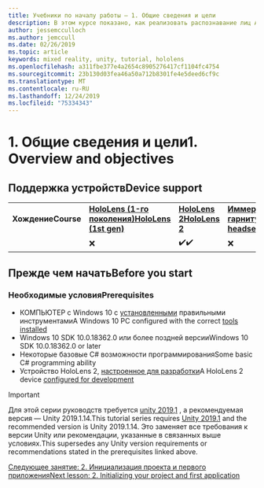 ```yaml
---
title: Учебники по началу работы — 1. Общие сведения и цели
description: В этом курсе показано, как реализовать распознавание лиц Azure в приложении смешанной реальности.
author: jessemcculloch
ms.author: jemccull
ms.date: 02/26/2019
ms.topic: article
keywords: mixed reality, unity, tutorial, hololens
ms.openlocfilehash: a311fbe377e4a2654c8905276417cf1104fc4754
ms.sourcegitcommit: 23b130d03fea46a50a712b8301fe4e5deed6cf9c
ms.translationtype: MT
ms.contentlocale: ru-RU
ms.lasthandoff: 12/24/2019
ms.locfileid: "75334343"
---
```

# <a name="1-overview-and-objectives"></a><span data-ttu-id="64a0f-105">1. Общие сведения и цели</span><span class="sxs-lookup"><span data-stu-id="64a0f-105">1. Overview and objectives</span></span>

## <a name="device-support"></a><span data-ttu-id="64a0f-106">Поддержка устройств</span><span class="sxs-lookup"><span data-stu-id="64a0f-106">Device support</span></span>

<table>
    <colgroup>
    <col width="25%" />
    <col width="25%" />
    <col width="25%" />
    <col width="25%" />
    </colgroup>
    <tr>
        <td><span data-ttu-id="64a0f-107"><strong>Хождение</strong></span><span class="sxs-lookup"><span data-stu-id="64a0f-107"><strong>Course</strong></span></span></td>
        <td><span data-ttu-id="64a0f-108"><a href="hololens-hardware-details.md"><strong>HoloLens (1-го поколения)</strong></a></span><span class="sxs-lookup"><span data-stu-id="64a0f-108"><a href="hololens-hardware-details.md"><strong>HoloLens (1st gen)</strong></a></span></span></td>
        <td><span data-ttu-id="64a0f-109"><a href="https://www.microsoft.com//hololens/hardware"><strong>HoloLens 2</strong></a></span><span class="sxs-lookup"><span data-stu-id="64a0f-109"><a href="https://www.microsoft.com//hololens/hardware"><strong>HoloLens 2</strong></a></span></span></td>
        <td><span data-ttu-id="64a0f-110"><a href="immersive-headset-hardware-details.md"><strong>Иммерсивные гарнитуры</strong></a></span><span class="sxs-lookup"><span data-stu-id="64a0f-110"><a href="immersive-headset-hardware-details.md"><strong>Immersive headsets</strong></a></span></span></td>
    </tr>
     <tr>
        <td></td>
        <td>❌</td>
        <td><span data-ttu-id="64a0f-111">✔️</span><span class="sxs-lookup"><span data-stu-id="64a0f-111">✔️</span></span></td>
        <td>❌</td>
    </tr>
</table>

## <a name="before-you-start"></a><span data-ttu-id="64a0f-112">Прежде чем начать</span><span class="sxs-lookup"><span data-stu-id="64a0f-112">Before you start</span></span>

### <a name="prerequisites"></a><span data-ttu-id="64a0f-113">Необходимые условия</span><span class="sxs-lookup"><span data-stu-id="64a0f-113">Prerequisites</span></span>

* <span data-ttu-id="64a0f-114">КОМПЬЮТЕР с Windows 10 с [установленными](install-the-tools.md) правильными инструментами</span><span class="sxs-lookup"><span data-stu-id="64a0f-114">A Windows 10 PC configured with the correct [tools installed](install-the-tools.md)</span></span>
* <span data-ttu-id="64a0f-115">Windows 10 SDK 10.0.18362.0 или более поздней версии</span><span class="sxs-lookup"><span data-stu-id="64a0f-115">Windows 10 SDK 10.0.18362.0 or later</span></span>
* <span data-ttu-id="64a0f-116">Некоторые базовые C# возможности программирования</span><span class="sxs-lookup"><span data-stu-id="64a0f-116">Some basic C# programming ability</span></span>
* <span data-ttu-id="64a0f-117">Устройство HoloLens 2, [настроенное для разработки](using-visual-studio.md#enabling-developer-mode)</span><span class="sxs-lookup"><span data-stu-id="64a0f-117">A HoloLens 2 device [configured for development](using-visual-studio.md#enabling-developer-mode)</span></span>

>[!IMPORTANT]
><span data-ttu-id="64a0f-118">Для этой серии руководств требуется <a href="https://unity3d.com/get-unity/download/archive" target="_blank">unity 2019,1</a> , а рекомендуемая версия — Unity 2019.1.14.</span><span class="sxs-lookup"><span data-stu-id="64a0f-118">This tutorial series requires <a href="https://unity3d.com/get-unity/download/archive" target="_blank">Unity 2019.1</a> and the recommended version is Unity 2019.1.14.</span></span> <span data-ttu-id="64a0f-119">Это заменяет все требования к версии Unity или рекомендации, указанные в связанных выше условиях.</span><span class="sxs-lookup"><span data-stu-id="64a0f-119">This supersedes any Unity version requirements or recommendations stated in the prerequisites linked above.</span></span>

[<span data-ttu-id="64a0f-120">Следующее занятие: 2. Инициализация проекта и первого приложения</span><span class="sxs-lookup"><span data-stu-id="64a0f-120">Next lesson: 2. Initializing your project and first application</span></span>](mrlearning-base-ch1.md)
